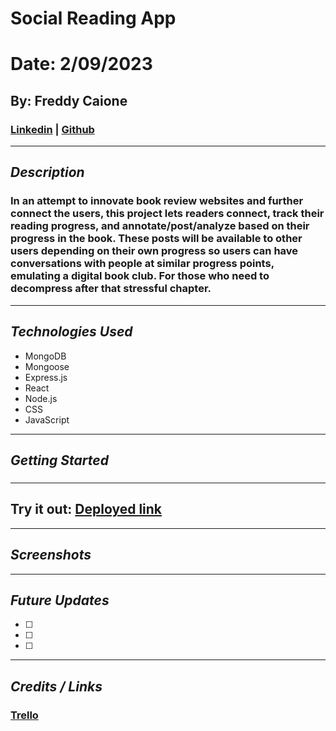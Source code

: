 # Social Reading App
# Date: 2/09/2023
## By: Freddy Caione
### [Linkedin](https://www.linkedin.com/in/frederick-caione-b699821b9/) | [Github](https://github.com/fcaione)

***

## ***Description***
### In an attempt to innovate book review websites and further connect the users, this project lets readers connect, track their reading progress, and annotate/post/analyze based on their progress in the book. These posts will be available to other users depending on their own progress so users can have conversations with people at similar progress points, emulating a digital book club. For those who need to decompress after that stressful chapter.

***

## ***Technologies Used*** 
* MongoDB
* Mongoose
* Express.js
* React
* Node.js
* CSS
* JavaScript

***

## ***Getting Started***
### 
### 

***

## Try it out: [Deployed link]()

***

## ***Screenshots***



***
## ***Future Updates***
- [ ] 
- [ ] 
- [ ] 

***

## ***Credits / Links***
### [Trello](https://trello.com/b/CUklKl92/project-2)
